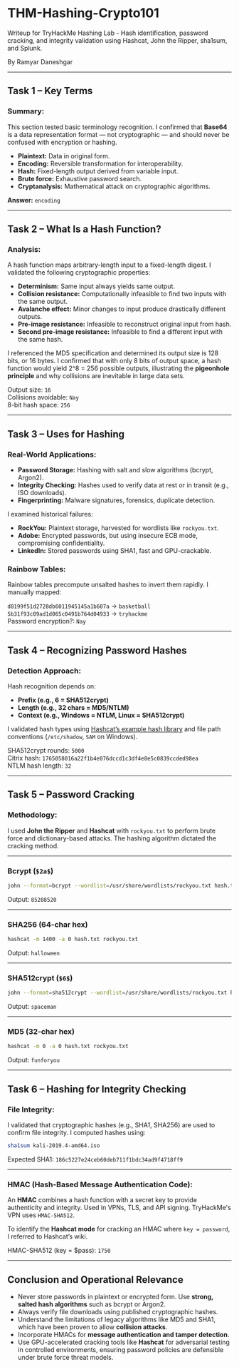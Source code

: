 # THM-Hashing-Crypto101
Writeup for TryHackMe Hashing Lab - Hash identification, password cracking, and integrity validation using Hashcat, John the Ripper, sha1sum, and Splunk.

By  Ramyar Daneshgar 

---

## **Task 1 – Key Terms**

### Summary:
This section tested basic terminology recognition. I confirmed that **Base64** is a data representation format — not cryptographic — and should never be confused with encryption or hashing.

- **Plaintext:** Data in original form.
- **Encoding:** Reversible transformation for interoperability.
- **Hash:** Fixed-length output derived from variable input.
- **Brute force:** Exhaustive password search.
- **Cryptanalysis:** Mathematical attack on cryptographic algorithms.

 **Answer:** `encoding`

---

## **Task 2 – What Is a Hash Function?**

### Analysis:
A hash function maps arbitrary-length input to a fixed-length digest. I validated the following cryptographic properties:

- **Determinism:** Same input always yields same output.
- **Collision resistance:** Computationally infeasible to find two inputs with the same output.
- **Avalanche effect:** Minor changes to input produce drastically different outputs.
- **Pre-image resistance:** Infeasible to reconstruct original input from hash.
- **Second pre-image resistance:** Infeasible to find a different input with the same hash.

I referenced the MD5 specification and determined its output size is 128 bits, or 16 bytes. I confirmed that with only 8 bits of output space, a hash function would yield 2^8 = 256 possible outputs, illustrating the **pigeonhole principle** and why collisions are inevitable in large data sets.

 Output size: `16`  
 Collisions avoidable: `Nay`  
 8-bit hash space: `256`

---

## **Task 3 – Uses for Hashing**

### Real-World Applications:
- **Password Storage:** Hashing with salt and slow algorithms (bcrypt, Argon2).
- **Integrity Checking:** Hashes used to verify data at rest or in transit (e.g., ISO downloads).
- **Fingerprinting:** Malware signatures, forensics, duplicate detection.

I examined historical failures:
- **RockYou:** Plaintext storage, harvested for wordlists like `rockyou.txt`.
- **Adobe:** Encrypted passwords, but using insecure ECB mode, compromising confidentiality.
- **LinkedIn:** Stored passwords using SHA1, fast and GPU-crackable.

### Rainbow Tables:
Rainbow tables precompute unsalted hashes to invert them rapidly. I manually mapped:

 `d0199f51d2728db6011945145a1b607a` → `basketball`  
 `5b31f93c09ad1d065c0491b764d04933` → `tryhackme`  
  Password encryption?: `Nay`

---

## **Task 4 – Recognizing Password Hashes**

### Detection Approach:
Hash recognition depends on:
- **Prefix (e.g., $6$ = SHA512crypt)**
- **Length (e.g., 32 chars = MD5/NTLM)**
- **Context (e.g., Windows = NTLM, Linux = SHA512crypt)**

I validated hash types using [Hashcat’s example hash library](https://hashcat.net/wiki/doku.php?id=example_hashes) and file path conventions (`/etc/shadow`, `SAM` on Windows).

 SHA512crypt rounds: `5000`  
 Citrix hash: `1765058016a22f1b4e076dccd1c3df4e8e5c0839ccded98ea`  
 NTLM hash length: `32`

---

## **Task 5 – Password Cracking**

### Methodology:
I used **John the Ripper** and **Hashcat** with `rockyou.txt` to perform brute force and dictionary-based attacks. The hashing algorithm dictated the cracking method.

---

### Bcrypt (`$2a$`)
```bash
john --format=bcrypt --wordlist=/usr/share/wordlists/rockyou.txt hash.txt
```
 Output: `85208520`

---

### SHA256 (64-char hex)
```bash
hashcat -m 1400 -a 0 hash.txt rockyou.txt
```
 Output: `halloween`

---

### SHA512crypt (`$6$`)
```bash
john --format=sha512crypt --wordlist=/usr/share/wordlists/rockyou.txt hash.txt
```
 Output: `spaceman`

---

### MD5 (32-char hex)
```bash
hashcat -m 0 -a 0 hash.txt rockyou.txt
```
 Output: `funforyou`

---

## **Task 6 – Hashing for Integrity Checking**

### File Integrity:
I validated that cryptographic hashes (e.g., SHA1, SHA256) are used to confirm file integrity. I computed hashes using:

```bash
sha1sum kali-2019.4-amd64.iso
```

 Expected SHA1: `186c5227e24ceb60deb711f1bdc34ad9f4718ff9`

---

### HMAC (Hash-Based Message Authentication Code):
An **HMAC** combines a hash function with a secret key to provide authenticity and integrity. Used in VPNs, TLS, and API signing. TryHackMe's VPN uses `HMAC-SHA512`.

To identify the **Hashcat mode** for cracking an HMAC where `key = password`, I referred to Hashcat’s wiki.

 HMAC-SHA512 (key = $pass): `1750`

---

## **Conclusion and Operational Relevance**

- Never store passwords in plaintext or encrypted form. Use **strong, salted hash algorithms** such as bcrypt or Argon2.
- Always verify file downloads using published cryptographic hashes.
- Understand the limitations of legacy algorithms like MD5 and SHA1, which have been proven to allow **collision attacks**.
- Incorporate HMACs for **message authentication and tamper detection**.
- Use GPU-accelerated cracking tools like **Hashcat** for adversarial testing in controlled environments, ensuring password policies are defensible under brute force threat models.

